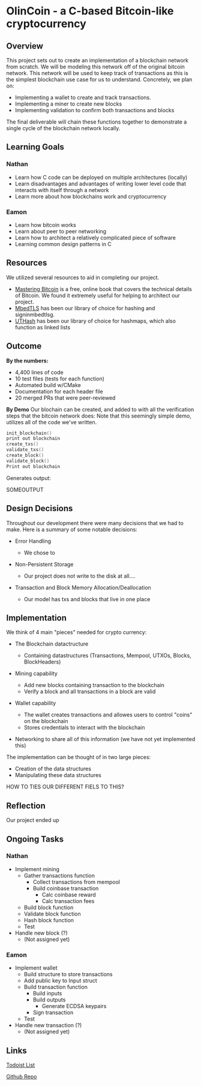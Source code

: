 # OlinCoin - a C-based Bitcoin-like cryptocurrency

## Overview

This project sets out to create an implementation of a blockchain network from
scratch. We will be modeling this network off of the original bitcoin network.
This network will be used to keep track of transactions as this is the simplest
blockchain use case for us to understand. Concretely, we plan on:

- Implementing a wallet to create and track transactions.
- Implementing a miner to create new blocks
- Implementing validation to confirm both transactions and blocks

The final deliverable will chain these functions together to demonstrate a
single cycle of the blockchain network locally.

## Learning Goals

### Nathan

- Learn how C code can be deployed on multiple architectures (locally)
- Learn disadvantages and advantages of writing lower level code that interacts
  with itself through a network
- Learn more about how blockchains work and cryptocurrency

### Eamon

- Learn how bitcoin works
- Learn about peer to peer networking
- Learn how to architect a relatively complicated piece of software
- Learning common design patterns in C

## Resources

We utilized several resources to aid in completing our project.

- [Mastering Bitcoin](https://www.oreilly.com/library/view/mastering-bitcoin/9781491902639/ch01.html) is a free, online book that covers the technical details of
  Bitcoin. We found it extremely useful for helping to architect our project.
- [MbedTLS](https://tls.mbed.org/) has been our library of choice for hashing and signinmbedtlsg.
- [UTHash](https://troydhanson.github.io/uthash/) has been our library of choice for hashmaps, which also function as linked lists

## Outcome

**By the numbers:**

- 4,400 lines of code
- 10 test files (tests for each function)
- Automated build w/CMake
- Documentation for each header file 
- 20 merged PRs that were peer-reviewed

**By Demo**
Our blochain can be created, and added to with all the verification steps that the bitcoin network does:
Note that this seemingly simple demo, utilizes all of the code we've written.

```C
init_blockchain()
print out blockchain
create_txs() 
validate_txs()
create_block()
validate_block()
Print out blockchain
```

Generates output:

SOMEOUTPUT



## Design Decisions
Throughout our development there were many decisions that we had to make.
Here is a summary of some notable decisions:

- Error Handling
  - We chose to 

- Non-Persistent Storage
  - Our project does not write to the disk at all....

- Transaction and Block Memory Allocation/Deallocation
  - Our model has txs and blocks that live in one place

## Implementation
We think of 4 main "pieces" needed for crypto currency:

- The Blockchain datactructure
  - Containing datastructures (Transactions, Mempool, UTXOs, Blocks, BlockHeaders)

- Mining capability
  - Add new blocks containing transaction to the blockchain
  - Verify a block and all transactions in a block are valid

- Wallet capability
  - The wallet creates transactions and allowes users to control "coins" on the blockchain
  - Stores credentials to interact with the blockchain

- Networking to share all of this information (we have not yet implemented this)

The implementation can be thought of in two large pieces:
- Creation of the data structures
- Manipulating these data structures

HOW TO TIES OUR DIFFERENT FIELS TO THIS?


## Reflection
Our project ended up



## Ongoing Tasks

### Nathan

- Implement mining
  - Gather transactions function
    - Collect transactions from mempool
    - Build coinbase transaction
      - Calc coinbase reward
      - Calc transaction fees
  - Build block function
  - Validate block function
  - Hash block function
  - Test
- Handle new block (?)
  - (Not assigned yet)

### Eamon

- Implement wallet
  - Build structure to store transactions
  - Add public key to Input struct
  - Build transaction function
    - Build inputs
    - Build outputs
      - Generate ECDSA keypairs
    - Sign transaction
  - Test
- Handle new transaction (?)
  - (Not assigned yet)

## Links

[Todoist List](https://todoist.com/app/project/2285406394)

[Github Repo](https://github.com/olincollege/SoftSysOlinCoin)
